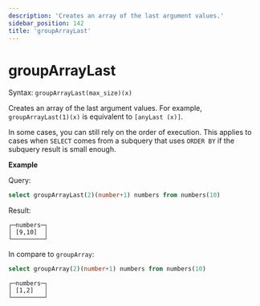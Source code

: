 ```yaml
---
description: 'Creates an array of the last argument values.'
sidebar_position: 142
title: 'groupArrayLast'
---
```


# groupArrayLast

Syntax: `groupArrayLast(max_size)(x)`

Creates an array of the last argument values.
For example, `groupArrayLast(1)(x)` is equivalent to `[anyLast (x)]`.

In some cases, you can still rely on the order of execution. This applies to cases when `SELECT` comes from a subquery that uses `ORDER BY` if the subquery result is small enough.

**Example**

Query:

```sql
select groupArrayLast(2)(number+1) numbers from numbers(10)
```

Result:

```text
┌─numbers─┐
│ [9,10]  │
└─────────┘
```

In compare to `groupArray`:

```sql
select groupArray(2)(number+1) numbers from numbers(10)
```

```text
┌─numbers─┐
│ [1,2]   │
└─────────┘
```
